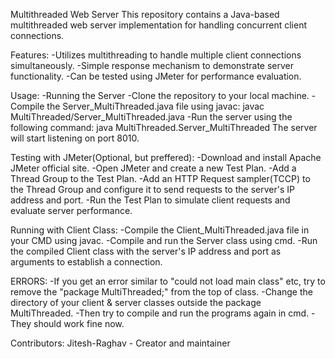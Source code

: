 Multithreaded Web Server
This repository contains a Java-based multithreaded web server implementation for handling concurrent client connections.

Features:
-Utilizes multithreading to handle multiple client connections simultaneously.
-Simple response mechanism to demonstrate server functionality.
-Can be tested using JMeter for performance evaluation.

Usage:
-Running the Server
-Clone the repository to your local machine.
-Compile the Server_MultiThreaded.java file using javac:
javac MultiThreaded/Server_MultiThreaded.java
-Run the server using the following command:
java MultiThreaded.Server_MultiThreaded
The server will start listening on port 8010.

Testing with JMeter(Optional, but preffered):
-Download and install Apache JMeter official site.
-Open JMeter and create a new Test Plan.
-Add a Thread Group to the Test Plan.
-Add an HTTP Request sampler(TCCP) to the Thread Group and configure it to send requests to the server's IP address and port.
-Run the Test Plan to simulate client requests and evaluate server performance.

Running with Client Class:
-Compile the Client_MultiThreaded.java file in your CMD using javac.
-Compile and run the Server class using cmd.
-Run the compiled Client class with the server's IP address and port as arguments to establish a connection.

ERRORS:
-If you get an error similar to "could not load main class" etc, try to remove the "package MultiThreaded;" from the top of class.
-Change the directory of your client & server classes outside the package MultiThreaded.
-Then try to compile and run the programs again in cmd.
-They should work fine now.

Contributors:
Jitesh-Raghav - Creator and maintainer

